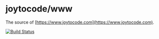 # joytocode/www

The source of [https://www.joytocode.com](https://www.joytocode.com).

[![Build Status](https://travis-ci.org/joytocode/www.svg?branch=master)](https://travis-ci.org/joytocode/www)
